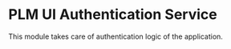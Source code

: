 # PLM UI Authentication Service
This module takes care of authentication logic of the application.  
